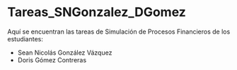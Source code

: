 # Tareas_SNGonzalez_DGomez
Aquí se encuentran las tareas de Simulación de Procesos Financieros de los estudiantes:

* Sean Nicolás González Vázquez 
* Doris Gómez Contreras
